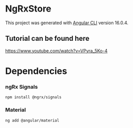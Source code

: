 # NgRxStore

This project was generated with [Angular CLI](https://github.com/angular/angular-cli) version 16.0.4.

## Tutorial can be found here
https://www.youtube.com/watch?v=VPyra_5Ko-4

# Dependencies

### ngRx Signals
`npm install @ngrx/signals`

### Material
`ng add @angular/material`
